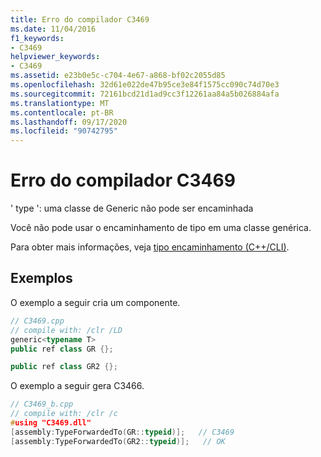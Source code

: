 ```yaml
---
title: Erro do compilador C3469
ms.date: 11/04/2016
f1_keywords:
- C3469
helpviewer_keywords:
- C3469
ms.assetid: e23b0e5c-c704-4e67-a868-bf02c2055d85
ms.openlocfilehash: 32d61e022de47b95ce3e84f1575cc090c74d70e3
ms.sourcegitcommit: 72161bcd21d1ad9cc3f12261aa84a5b026884afa
ms.translationtype: MT
ms.contentlocale: pt-BR
ms.lasthandoff: 09/17/2020
ms.locfileid: "90742795"
---
```

# <a name="compiler-error-c3469"></a>Erro do compilador C3469

' type ': uma classe de Generic não pode ser encaminhada

Você não pode usar o encaminhamento de tipo em uma classe genérica.

Para obter mais informações, veja [tipo encaminhamento (C++/CLI)](../../extensions/type-forwarding-cpp-cli.md).

## <a name="examples"></a>Exemplos

O exemplo a seguir cria um componente.

```cpp
// C3469.cpp
// compile with: /clr /LD
generic<typename T>
public ref class GR {};

public ref class GR2 {};
```

O exemplo a seguir gera C3466.

```cpp
// C3469_b.cpp
// compile with: /clr /c
#using "C3469.dll"
[assembly:TypeForwardedTo(GR::typeid)];   // C3469
[assembly:TypeForwardedTo(GR2::typeid)];   // OK
```
